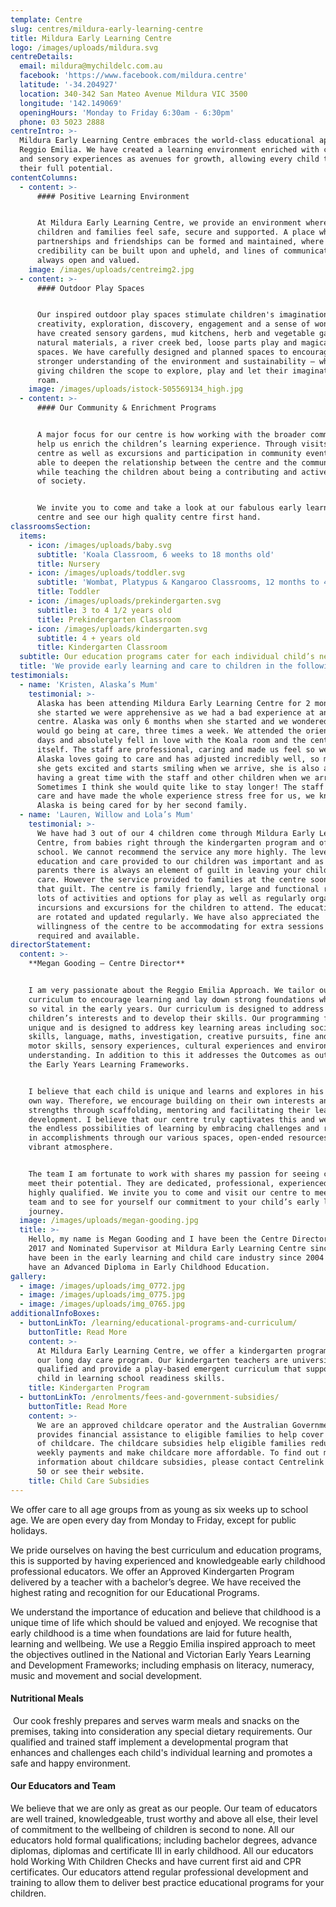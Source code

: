 ```yaml
---
template: Centre
slug: centres/mildura-early-learning-centre
title: Mildura Early Learning Centre
logo: /images/uploads/mildura.svg
centreDetails:
  email: mildura@mychildelc.com.au
  facebook: 'https://www.facebook.com/mildura.centre'
  latitude: '-34.204927'
  location: 340-342 San Mateo Avenue Mildura VIC 3500
  longitude: '142.149069'
  openingHours: 'Monday to Friday 6:30am - 6:30pm'
  phone: 03 5023 2888
centreIntro: >-
  Mildura Early Learning Centre embraces the world-class educational approach,
  Reggio Emilia. We have created a learning environment enriched with creative
  and sensory experiences as avenues for growth, allowing every child to reach
  their full potential.
contentColumns:
  - content: >-
      #### Positive Learning Environment


      At Mildura Early Learning Centre, we provide an environment where both
      children and families feel safe, secure and supported. A place where
      partnerships and friendships can be formed and maintained, where trust and
      credibility can be built upon and upheld, and lines of communication are
      always open and valued.
    image: /images/uploads/centreimg2.jpg
  - content: >-
      #### Outdoor Play Spaces


      Our inspired outdoor play spaces stimulate children's imagination,
      creativity, exploration, discovery, engagement and a sense of wonder. We
      have created sensory gardens, mud kitchens, herb and vegetable gardens,
      natural materials, a river creek bed, loose parts play and magical play
      spaces. We have carefully designed and planned spaces to encourage a
      stronger understanding of the environment and sustainability – while
      giving children the scope to explore, play and let their imaginations
      roam.
    image: /images/uploads/istock-505569134_high.jpg
  - content: >-
      #### Our Community & Enrichment Programs


      A major focus for our centre is how working with the broader community can
      help us enrich the children’s learning experience. Through visits to the
      centre as well as excursions and participation in community events, we are
      able to deepen the relationship between the centre and the community,
      while teaching the children about being a contributing and active member
      of society.


      We invite you to come and take a look at our fabulous early learning
      centre and see our high quality centre first hand.
classroomsSection:
  items:
    - icon: /images/uploads/baby.svg
      subtitle: 'Koala Classroom, 6 weeks to 18 months old'
      title: Nursery
    - icon: /images/uploads/toddler.svg
      subtitle: 'Wombat, Platypus & Kangaroo Classrooms, 12 months to 4 years old'
      title: Toddler
    - icon: /images/uploads/prekindergarten.svg
      subtitle: 3 to 4 1/2 years old
      title: Prekindergarten Classroom
    - icon: /images/uploads/kindergarten.svg
      subtitle: 4 + years old
      title: Kindergarten Classroom
  subtitle: Our education programs cater for each individual child’s needs.
  title: 'We provide early learning and care to children in the following classrooms:'
testimonials:
  - name: 'Kristen, Alaska’s Mum'
    testimonial: >-
      Alaska has been attending Mildura Early Learning Centre for 2 months, when
      she started we were apprehensive as we had a bad experience at another
      centre. Alaska was only 6 months when she started and we wondered how she
      would go being at care, three times a week. We attended the orientation
      days and absolutely fell in love with the Koala room and the centre
      itself. The staff are professional, caring and made us feel so welcome.
      Alaska loves going to care and has adjusted incredibly well, so much that
      she gets excited and starts smiling when we arrive, she is also always
      having a great time with the staff and other children when we arrive.
      Sometimes I think she would quite like to stay longer! The staff genuinely
      care and have made the whole experience stress free for us, we know that
      Alaska is being cared for by her second family.
  - name: 'Lauren, Willow and Lola’s Mum'
    testimonial: >-
      We have had 3 out of our 4 children come through Mildura Early Learning
      Centre, from babies right through the kindergarten program and off to
      school. We cannot recommend the service any more highly. The level of
      education and care provided to our children was important and as working
      parents there is always an element of guilt in leaving your children in
      care. However the service provided to families at the centre soon removes
      that guilt. The centre is family friendly, large and functional rooms with
      lots of activities and options for play as well as regularly organised
      incursions and excursions for the children to attend. The educational toys
      are rotated and updated regularly. We have also appreciated the
      willingness of the centre to be accommodating for extra sessions where
      required and available.
directorStatement:
  content: >-
    **Megan Gooding – Centre Director**


    I am very passionate about the Reggio Emilia Approach. We tailor our
    curriculum to encourage learning and lay down strong foundations which are
    so vital in the early years. Our curriculum is designed to address the
    children’s interests and to develop their skills. Our programming format is
    unique and is designed to address key learning areas including social
    skills, language, maths, investigation, creative pursuits, fine and gross
    motor skills, sensory experiences, cultural experiences and environmental
    understanding. In addition to this it addresses the Outcomes as outlined in
    the Early Years Learning Frameworks.


    I believe that each child is unique and learns and explores in his or her
    own way. Therefore, we encourage building on their own interests and
    strengths through scaffolding, mentoring and facilitating their learning and
    development. I believe that our centre truly captivates this and we ignite
    the endless possibilities of learning by embracing challenges and rejoicing
    in accomplishments through our various spaces, open-ended resources and our
    vibrant atmosphere. 


    The team I am fortunate to work with shares my passion for seeing children
    meet their potential. They are dedicated, professional, experienced and
    highly qualified. We invite you to come and visit our centre to meet our
    team and to see for yourself our commitment to your child’s early learning
    journey.
  image: /images/uploads/megan-gooding.jpg
  title: >-
    Hello, my name is Megan Gooding and I have been the Centre Director since
    2017 and Nominated Supervisor at Mildura Early Learning Centre since 2007. I
    have been in the early learning and child care industry since 2004 and I
    have an Advanced Diploma in Early Childhood Education.
gallery:
  - image: /images/uploads/img_0772.jpg
  - image: /images/uploads/img_0775.jpg
  - image: /images/uploads/img_0765.jpg
additionalInfoBoxes:
  - buttonLinkTo: /learning/educational-programs-and-curriculum/
    buttonTitle: Read More
    content: >-
      At Mildura Early Learning Centre, we offer a kindergarten program within
      our long day care program. Our kindergarten teachers are university
      qualified and provide a play-based emergent curriculum that supports your
      child in learning school readiness skills. 
    title: Kindergarten Program
  - buttonLinkTo: /enrolments/fees-and-government-subsidies/
    buttonTitle: Read More
    content: >-
      We are an approved childcare operator and the Australian Government
      provides financial assistance to eligible families to help cover the cost
      of childcare. The childcare subsidies help eligible families reduce their
      weekly payments and make childcare more affordable. To find out more
      information about childcare subsidies, please contact Centrelink on 13 61
      50 or see their website. 
    title: Child Care Subsidies
---
```

We offer care to all age groups from as young as six weeks up to school age. We are open every day from Monday to Friday, except for public holidays.

We pride ourselves on having the best curriculum and education programs, this is supported by having experienced and knowledgeable early childhood professional educators. We offer an Approved Kindergarten Program delivered by a teacher with a bachelor’s degree. We have received the highest rating and recognition for our Educational Programs.

We understand the importance of education and believe that childhood is a unique time of life which should be valued and enjoyed. We recognise that early childhood is a time when foundations are laid for future health, learning and wellbeing. We use a Reggio Emilia inspired approach to meet the objectives outlined in the National and Victorian Early Years Learning and Development Frameworks; including emphasis on literacy, numeracy, music and movement and social development.

#### Nutritional Meals

 Our cook freshly prepares and serves warm meals and snacks on the premises, taking into consideration any special dietary requirements. Our qualified and trained staff implement a developmental program that enhances and challenges each child's individual learning and promotes a safe and happy environment.

#### Our Educators and Team

We believe that we are only as great as our people. Our team of educators are well trained, knowledgeable, trust worthy and above all else, their level of commitment to the wellbeing of children is second to none. All our educators hold formal qualifications; including bachelor degrees, advance diplomas, diplomas and certificate III in early childhood. All our educators hold Working With Children Checks and have current first aid and CPR certificates. Our educators attend regular professional development and training to allow them to deliver best practice educational programs for your children.
